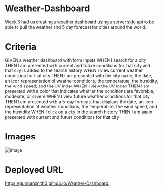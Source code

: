 # Weather-Dashboard

Week 6 had us creating a weather dashboard using a server side api to be able to pull the weather and 5 day forecast for cities around the world. 

# Criteria

GIVEN a weather dashboard with form inputs
WHEN I search for a city
THEN I am presented with current and future conditions for that city and that city is added to the search history
WHEN I view current weather conditions for that city
THEN I am presented with the city name, the date, an icon representation of weather conditions, the temperature, the humidity, the wind speed, and the UV index
WHEN I view the UV index
THEN I am presented with a color that indicates whether the conditions are favorable, moderate, or severe
WHEN I view future weather conditions for that city
THEN I am presented with a 5-day forecast that displays the date, an icon representation of weather conditions, the temperature, the wind speed, and the humidity
WHEN I click on a city in the search history
THEN I am again presented with current and future conditions for that city

# Images 

![image](https://user-images.githubusercontent.com/104172862/173269226-56792ef5-e1da-4b97-93fd-6d2fede5cedc.png)


# Deployed URL

https://gunnarsmith2.github.io/Weather-Dashboard/
